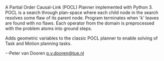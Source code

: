 A Partial Order Causal-Link (POCL) Planner implemented with Python 3. POCL is a search through plan-space where each child node in the search resolves some flaw of its parent node. Program terminates when 'k' leaves are found with no flaws. Each operator from the domain is preprocessed with the problem atoms into ground steps.

Adds geometric variables to the classic POCL planner to enable solving of Task and Motion planning tasks.

--Peter van Dooren p.v.dooren@tue.nl
